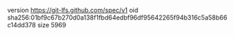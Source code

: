 version https://git-lfs.github.com/spec/v1
oid sha256:01bf9c67b270d0a138f1fbd64edbf96df95642265f94b316c5a58b66c14dd378
size 5969
